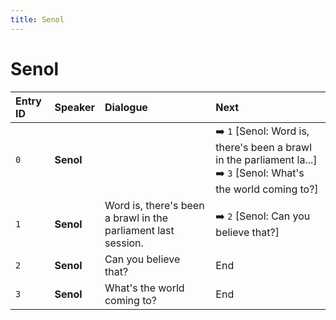 ```yaml
---
title: Senol
---
```


# Senol


| Entry ID | Speaker | Dialogue | Next |
| :------- | :------ | :------- | :------------ |
| `0` | **Senol** |  | ➡️ `1` \[Senol: Word is, there's been a brawl in the parliament la\.\.\.\]<br>➡️ `3` \[Senol: What's the world coming to?\] |
| `1` | **Senol** | Word is, there's been a brawl in the parliament last session\. | ➡️ `2` \[Senol: Can you believe that?\] |
| `2` | **Senol** | Can you believe that? | End |
| `3` | **Senol** | What's the world coming to? | End |
